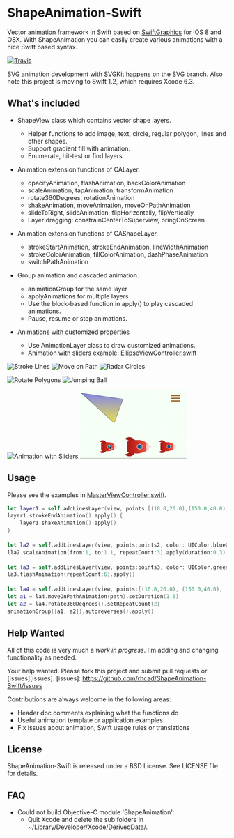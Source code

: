 # ShapeAnimation-Swift

Vector animation framework in Swift based on [SwiftGraphics][SwiftGraphics] for iOS 8 and OSX.
With ShapeAnimation you can easily create various animations with a nice Swift based syntax.

[![Travis][travis_img]][travis]

[travis]: https://travis-ci.org/rhcad/ShapeAnimation-Swift
[travis_img]: https://travis-ci.org/rhcad/ShapeAnimation-Swift.svg?branch=master

SVG animation development with [SVGKit][SVGKit] happens on the [SVG][svg_branch] branch.
Also note this project is moving to Swift 1.2, which requires Xcode 6.3.

[SwiftGraphics]: https://github.com/schwa/SwiftGraphics
[SVGKit]: https://github.com/SVGKit/SVGKit
[svg_branch]: https://github.com/rhcad/ShapeAnimation-Swift/tree/SVG

## What's included

* ShapeView class which contains vector shape layers.
  * Helper functions to add image, text, circle, regular polygon, lines and other shapes.
  * Support gradient fill with animation.
  * Enumerate, hit-test or find layers.

* Animation extension functions of CALayer.
  * opacityAnimation, flashAnimation, backColorAnimation
  * scaleAnimation, tapAnimation, transformAnimation
  * rotate360Degrees, rotationAnimation
  * shakeAnimation, moveAnimation, moveOnPathAnimation
  * slideToRight, slideAnimation, flipHorizontally, flipVertically
  * Layer dragging: constrainCenterToSuperview, bringOnScreen

* Animation extension functions of CAShapeLayer.
  * strokeStartAnimation, strokeEndAnimation, lineWidthAnimation
  * strokeColorAnimation, fillColorAnimation, dashPhaseAnimation
  * switchPathAnimation

* Group animation and cascaded animation.
  * animationGroup for the same layer
  * applyAnimations for multiple layers
  * Use the block-based function in apply() to play cascaded animations.
  * Pause, resume or stop animations.

* Animations with customized properties
  * Use AnimationLayer class to draw customized animations.
  * Animation with sliders example: [EllipseViewController.swift](ShapeAnimation_UITest/EllipseViewController.swift)

![Stroke Lines](Documentation/strokelines.gif)
![Move on Path](Documentation/moveonpath.gif)
![Radar Circles](Documentation/radar.gif)

![Rotate Polygons](Documentation/rotate_polygons.gif)
![Jumping Ball](Documentation/jumpball.gif)

![Animation with Sliders](Documentation/ellipse_slider.gif)
![Drag Layers](Documentation/drag.gif)

## Usage

Please see the examples in [MasterViewController.swift][MasterVC].

[MasterVC]: ShapeAnimation_UITest/MasterViewController.swift

``` Swift
let layer1 = self.addLinesLayer(view, points:[(10.0,20.0),(150.0,40.0),(120.0,320.0)])
layer1.strokeEndAnimation().apply() {
    layer1.shakeAnimation().apply()
}

let la2 = self.addLinesLayer(view, points:points2, color: UIColor.blueColor())
lla2.scaleAnimation(from:1, to:1.1, repeatCount:3).apply(duration:0.3)

let la3 = self.addLinesLayer(view, points:points3, color: UIColor.greenColor())
la3.flashAnimation(repeatCount:6).apply()

let la4 = self.addLinesLayer(view, points:[(10.0,20.0), (150.0,40.0), (120.0,120.0)])
let a1 = la4.moveOnPathAnimation(path).setDuration(1.6)
let a2 = la4.rotate360Degrees().setRepeatCount(2)
animationGroup([a1, a2]).autoreverses().apply()
```

## Help Wanted

All of this code is very much a _*work in progress*_. I'm adding and changing functionality as needed.

Your help wanted. Please fork this project and submit pull requests or [issues][issues].
[issues]: https://github.com/rhcad/ShapeAnimation-Swift/issues

Contributions are always welcome in the following areas:

* Header doc comments explaining what the functions do
* Useful animation template or application examples
* Fix issues about animation, Swift usage rules or translations

## License

ShapeAnimation-Swift is released under a BSD License. See LICENSE file for details.

## FAQ

* Could not build Objective-C module 'ShapeAnimation':
  - Quit Xcode and delete the sub folders in ~/Library/Developer/Xcode/DerivedData/.
